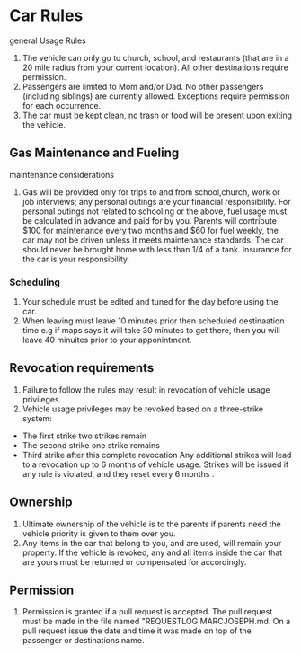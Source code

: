 # Car Rules 
general Usage Rules

1.	The vehicle can only go to church, school, and restaurants (that are in a 20 mile radius from your current location). All other destinations require permission.
2. Passengers are limited to Mom and/or Dad. No other passengers (including siblings) are currently allowed. Exceptions require permission for each occurrence.
3.	The car must be kept clean, no trash or food will be present upon exiting the vehicle.


## Gas Maintenance and Fueling
maintenance considerations

1. Gas will be provided only for trips to and from school,church, work or job interviews; any personal outings are your financial responsibility. For personal outings not related to schooling or the above, fuel usage must be calculated in advance and paid for by you. Parents will contribute $100 for maintenance every two months and $60 for fuel weekly, the car may not be driven unless it meets maintenance standards. The car should never be brought home with less than 1/4 of a tank. Insurance for the car is your responsibility.
### Scheduling 	



1.	Your schedule must be edited and tuned for the day before using the car.
2.  When leaving must leave 10 minutes prior then scheduled destinaation time e.g if maps says it will take 30 minutes to get there, then you will leave 40 minuites prior to your apponintment.
## Revocation requirements 
1.	Failure to follow the rules may result in revocation of vehicle usage privileges.
2.	Vehicle usage privileges may be revoked based on a three-strike system:
  - The first strike two strikes remain 
  - The second strike one strike remains 
  - Third strike after this complete revocation 
    Any additional strikes will lead to a revocation up to 6 months of vehicle usage. Strikes will be issued if any rule is violated, and they reset every 6 months .
## Ownership
1.  Ultimate ownership of the vehicle is to the parents if parents need the vehicle priority is given to them over you. 
2.	Any items in the car that belong to you, and are used, will remain your property. If the vehicle is revoked, any and all items inside the car that are yours must be returned or compensated for accordingly.

## Permission
1. Permission is granted if a pull request is accepted. The pull request must be made in the file named "REQUESTLOG.MARCJOSEPH.md. On a pull request issue the date and time it was made on top of the passenger or destinations name.




